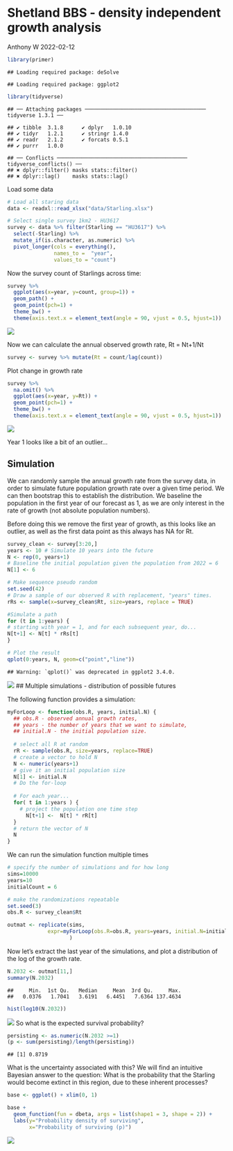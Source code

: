 Shetland BBS - density independent growth analysis
================
Anthony W
2022-02-12

``` r
library(primer)
```

    ## Loading required package: deSolve

    ## Loading required package: ggplot2

``` r
library(tidyverse)
```

    ## ── Attaching packages ─────────────────────────────────────── tidyverse 1.3.1 ──

    ## ✔ tibble  3.1.8      ✔ dplyr   1.0.10
    ## ✔ tidyr   1.2.1      ✔ stringr 1.4.0 
    ## ✔ readr   2.1.2      ✔ forcats 0.5.1 
    ## ✔ purrr   1.0.0

    ## ── Conflicts ────────────────────────────────────────── tidyverse_conflicts() ──
    ## ✖ dplyr::filter() masks stats::filter()
    ## ✖ dplyr::lag()    masks stats::lag()

Load some data

``` r
# Load all staring data
data <- readxl::read_xlsx("data/Starling.xlsx")

# Select single survey 1km2 - HU3617
survey <- data %>% filter(Starling == "HU3617") %>%
  select(-Starling) %>%
  mutate_if(is.character, as.numeric) %>%
  pivot_longer(cols = everything(),
               names_to =  "year",
               values_to = "count")
```

Now the survey count of Starlings across time:

``` r
survey %>%
  ggplot(aes(x=year, y=count, group=1)) + 
  geom_path() + 
  geom_point(pch=1) +
  theme_bw() +
  theme(axis.text.x = element_text(angle = 90, vjust = 0.5, hjust=1))
```

![](bbs_dig_files/figure-gfm/unnamed-chunk-3-1.png)<!-- -->

Now we can calculate the annual observed growth rate, Rt = Nt+1/Nt

``` r
survey <- survey %>% mutate(Rt = count/lag(count))
```

Plot change in growth rate

``` r
survey %>%
  na.omit() %>%
  ggplot(aes(x=year, y=Rt)) +
  geom_point(pch=1) +
  theme_bw() +
  theme(axis.text.x = element_text(angle = 90, vjust = 0.5, hjust=1))
```

![](bbs_dig_files/figure-gfm/unnamed-chunk-5-1.png)<!-- -->

Year 1 looks like a bit of an outlier…

## Simulation

We can randomly sample the annual growth rate from the survey data, in
order to simulate future population growth rate over a given time
period. We can then bootstrap this to establish the distribution. We
baseline the population in the first year of our forecast as 1, as we
are only interest in the rate of growth (not absolute population
numbers).

Before doing this we remove the first year of growth, as this looks like
an outlier, as well as the first data point as this always has NA for
Rt.

``` r
survey_clean <- survey[3:20,]
years <- 10 # Simulate 10 years into the future
N <- rep(0, years+1) 
# Baseline the initial population given the population from 2022 = 6
N[1] <- 6 

# Make sequence pseudo random
set.seed(42)
# Draw a sample of our observed R with replacement, "years" times.
rRs <- sample(x=survey_clean$Rt, size=years, replace = TRUE)

#Simulate a path
for (t in 1:years) { 
# starting with year = 1, and for each subsequent year, do... 
N[t+1] <- N[t] * rRs[t]
}

# Plot the result
qplot(0:years, N, geom=c("point","line"))
```

    ## Warning: `qplot()` was deprecated in ggplot2 3.4.0.

![](bbs_dig_files/figure-gfm/unnamed-chunk-6-1.png)<!-- --> \## Multiple
simulations - distribution of possible futures

The following function provides a simulation:

``` r
myForLoop <- function(obs.R, years, initial.N) {
  ## obs.R - observed annual growth rates, 
  ## years - the number of years that we want to simulate,
  ## initial.N - the initial population size.
  
  # select all R at random
  rR <- sample(obs.R, size=years, replace=TRUE)
  # create a vector to hold N
  N <- numeric(years+1)
  # give it an initial population size
  N[1] <- initial.N
  # Do the for-loop
  
  # For each year...
  for( t in 1:years ) {
    # project the population one time step
      N[t+1] <-  N[t] * rR[t]
  }
  # return the vector of N
  N
} 
```

We can run the simulation function multiple times

``` r
# specify the number of simulations and for how long
sims=10000
years=10
initialCount = 6

# make the randomizations repeatable
set.seed(3)
obs.R <- survey_clean$Rt

outmat <- replicate(sims,   
             expr=myForLoop(obs.R=obs.R, years=years, initial.N=initialCount)
                    )
```

Now let’s extract the last year of the simulations, and plot a
distribution of the log of the growth rate.

``` r
N.2032 <- outmat[11,]
summary(N.2032)
```

    ##     Min.  1st Qu.   Median     Mean  3rd Qu.     Max. 
    ##   0.0376   1.7041   3.6191   6.4451   7.6364 137.4634

``` r
hist(log10(N.2032))
```

![](bbs_dig_files/figure-gfm/unnamed-chunk-9-1.png)<!-- --> So what is
the expected survival probability?

``` r
persisting <- as.numeric(N.2032 >=1)
(p <- sum(persisting)/length(persisting))
```

    ## [1] 0.8719

What is the uncertainty associated with this? We will find an intuitive
Bayesian answer to the question: What is the probability that the
Starling would become extinct in this region, due to these inherent
processes?

``` r
base <- ggplot() + xlim(0, 1)

base + 
  geom_function(fun = dbeta, args = list(shape1 = 3, shape = 2)) + 
  labs(y="Probability density of surviving",
       x="Probability of surviving (p)")
```

![](bbs_dig_files/figure-gfm/unnamed-chunk-11-1.png)<!-- -->
